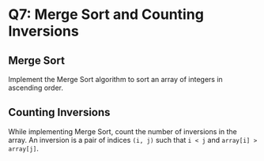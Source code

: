 # Q7: Merge Sort and Counting Inversions

## Merge Sort

Implement the Merge Sort algorithm to sort an array of integers in ascending order.

## Counting Inversions

While implementing Merge Sort, count the number of inversions in the array. An inversion is a pair of indices `(i, j)` such that `i < j` and `array[i] > array[j]`.
